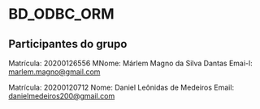# BD_ODBC_ORM

## Participantes do grupo 

Matrícula: 20200126556
MNome: Márlem Magno da Silva Dantas
Emai-l: marlem.magno@gmail.com

Matrícula: 20200120712
Nome: Daniel Leônidas de Medeiros
Email: danielmedeiros200@gmail.com

